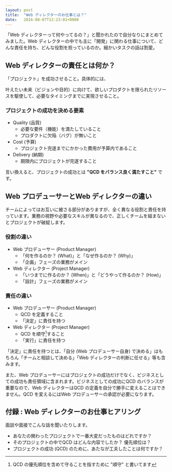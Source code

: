 ```yaml
---
layout: post
title:  "Web ディレクターのお仕事とは？"
date:   2016-08-07T12:23:01+0900
---
```


「Web ディレクターって何やってるの？」と聞かれたので自分なりにまとめてみました。Web ディレクターの中でも主に「開発」に関わる仕事について、どんな責任を持ち、どんな役割を担っているのか。細かいタスクの話は割愛。


## Web ディレクターの責任とは何か？

「プロジェクト」を成功させること。具体的には、

叶えたい未来（ビジョンや目的）に向けて、欲しいプロダクトを限られたリソースを駆使して、必要なタイミングまでに実現させること。


### プロジェクトの成功を決める要素

- Quality (品質)
    - 必要な要件（機能）を満たしていること
    - プロダクトに欠陥（バグ）が無いこと
- Cost (予算)
    - プロジェクト完遂までにかかった費用が予算内であること
- Delivery (納期)
    - 期限内にプロジェクトが完遂すること

言い換えると、プロジェクトの成功とは __"QCD をバランス良く満たすこと"__ です。


## Web プロデューサーとWeb ディレクターの違い

チームによってはお互いに被さる部分がありますが、全く異なる役割と責任を持っています。業務の視野や必要なスキルが異なるので、正しくチームを組まないとプロジェクトが破綻します。


### 役割の違い

- Web プロデューサー (Product Manager)
    - 「何を作るのか？ (What)」と「なぜ作るのか？ (Why)」
    - 「企画」フェーズの業務がメイン
- Web ディレクター (Project Manager)
    - 「いつまでに作るのか？ (When)」と「どうやって作るのか？ (How)」
    - 「設計」フェーズの業務がメイン

### 責任の違い

- Web プロデューサー (Product Manager)
    - QCD を定義すること
    - 「決定」に責任を持つ
- Web ディレクター (Project Manager)
    - QCD を順守[^1]すること
    - 「実行」に責任を持つ

「決定」に責任を持つとは、「自分 (Web プロデューサー自身) で決める」はもちろん「チームと相談して決める」「Web ディレクターの判断に任せる」等も含みます。

また、Web プロデューサーにはプロジェクトの成功だけでなく、ビジネスとしての成功も責任領域に含まれます。ビジネスとしての成功にQCD のバランスが重要なので、Web ディレクターはQCD の定義を自分で勝手に変えることはできません。QCD を変えるにはWeb プロデューサーの承認が必要になります。

[^1]: QCD の優先順位を含めて守ることを指すために "順守" と書いてます


## 付録 : Web ディレクターのお仕事ヒアリング

面談や面接でこんな話を聞いたりします。

- あなたの関わったプロジェクトで一番大変だったものはどれですか？
- そのプロジェクトの中でQCD はどんな内容でしたか？ 優先順位は？
- プロジェクトの成功 (QCD) のために、あたなが工夫したことは何ですか？
